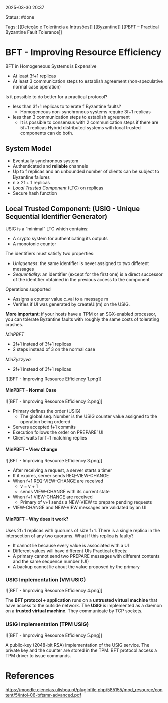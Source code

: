 2025-03-30 20:37

Status: #done 

Tags: [[Deteção e Tolerância a Intrusões]] [[Byzantine]] [[PBFT – Practical Byzantine Fault Tolerance]] 

# BFT - Improving Resource Efficiency

BFT in Homogeneous Systems is Expensive
- At least 3f+1 replicas
- At least 3 communication steps to establish agreement (non-speculative normal case operation)

Is it possible to do better for a practical protocol?
- less than 3f+1 replicas to tolerate f Byzantine faults?
	- Homogeneous non-synchronous systems require 3f+1 replicas
- less than 3 communication steps to establish agreement
	- It is possible to consensus with 2 communication steps if there are 5f+1 replicas
Hybrid distributed systems with local trusted components can do both.

## System Model

- Eventually synchronous system
- Authenticated and **reliable** channels
- Up to f replicas and an unbounded number of clients can be subject to Byzantine failures
- n ≥ 2f + 1 replicas
- *Local Trusted Component* (LTC) on replicas
- Secure hash function

## Local Trusted Component: (USIG - Unique Sequential Identifier Generator)

USIG is a “minimal” LTC which contains:
- A crypto system for authenticating its outputs
- A monotonic counter

The identifiers must satisfy two properties:
- *Uniqueness*: the same identifier is never assigned to two different messages
- *Sequentiality*: an identifier (except for the first one) is a direct successor of the identifier obtained in the previous access to the component

Operations supported
- Assigns a counter value c_val to a message m
- Verifies if UI was generated by createUI(m) on the USIG.

**More important**: if your hosts have a TPM or an SGX-enabled processor, you can tolerate Byzantine faults with roughly the same costs of tolerating crashes.

*MinPBFT*
- 2f+1 instead of 3f+1 replicas
- 2 steps instead of 3 on the normal case

*MinZyzzyva*
- 2f+1 instead of 3f+1 replicas

![[BFT - Improving Resource Efficiency 1.png]]

#### MinPBFT – Normal Case

![[BFT - Improving Resource Efficiency 2.png]]

- Primary defines the order (USIG)
	- The global seq. Number is the USIG counter value assigned to the operation being ordered
- Servers accepted f+1 commits
- Execution follows the order on PREPARE’ UI
- Client waits for f+1 matching replies

#### MinPBFT – View Change

![[BFT - Improving Resource Efficiency 3.png]]

- After receiving a request, a server starts a timer
- If it expires, server sends REQ-VIEW-CHANGE
- When f+1 REQ-VIEW-CHANGE are received
	- v = v + 1
	- sends VIEW-CHANGE with its current state
- When f+1 VIEW-CHANGE are received
	- Primary of v+1 sends a NEW-VIEW to prepare pending requests
- VIEW-CHANGE and NEW-VIEW messages are validated by an UI

#### MinPBFT – Why does it work?

Uses 2f+1 replicas with quorums of size f+1.
There is a single replica in the intersection of any two quorums.
What if this replica is faulty?
- It cannot lie because every value is associated with a UI
- Different values will have different UIs
Practical effects:
- A primary cannot send two PREPARE messages with different contents and the same sequence number (UI)
- A backup cannot lie about the value proposed by the primary

### USIG Implementation (VM USIG)

![[BFT - Improving Resource Efficiency 4.png]]

The **BFT protocol + application** runs on a **untrusted virtual machine** that have access to the outside network.
The **USIG** is implemented as a daemon on a **trusted virtual machine**.
They communicate by TCP sockets.

### USIG Implementation (TPM USIG)

![[BFT - Improving Resource Efficiency 5.png]]

A public-key (2048-bit RSA) implementation of the USIG service.
The private key and the counter are stored in the TPM.
BFT protocol access a TPM driver to issue commands.

# References

https://moodle.ciencias.ulisboa.pt/pluginfile.php/585155/mod_resource/content/5/intol-06-bftsmr-advanced.pdf